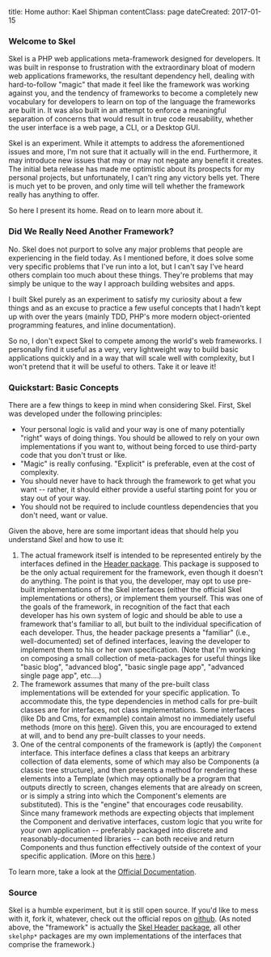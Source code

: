 title: Home
author: Kael Shipman
contentClass: page
dateCreated: 2017-01-15

### Welcome to Skel

Skel is a PHP web applications meta-framework designed for developers. It was built in response to frustration with the extraordinary bloat of modern web applications frameworks, the resultant dependency hell, dealing with hard-to-follow "magic" that made it feel like the framework was working against you, and the tendency of frameworks to become a completely new vocabulary for developers to learn on top of the language the frameworks are built in. It was also built in an attempt to enforce a meaningful separation of concerns that would result in true code reusability, whether the user interface is a web page, a CLI, or a Desktop GUI.

Skel is an experiment. While it attempts to address the aforementioned issues and more, I'm not sure that it actually will in the end. Furthermore, it may introduce new issues that may or may not negate any benefit it creates. The initial beta release has made me optimistic about its prospects for my personal projects, but unfortunately, I can't ring any victory bells yet. There is much yet to be proven, and only time will tell whether the framework really has anything to offer.

So here I present its home. Read on to learn more about it.

### Did We Really Need Another Framework?

No. Skel does not purport to solve any major problems that people are experiencing in the field today. As I mentioned before, it does solve some very specific problems that I've run into a lot, but I can't say I've heard others complain too much about these things. They're problems that may simply be unique to the way I approach building websites and apps.

I built Skel purely as an experiment to satisfy my curiosity about a few things and as an excuse to practice a few useful concepts that I hadn't kept up with over the years (mainly TDD, PHP's more modern object-oriented programming features, and inline documentation).

So no, I don't expect Skel to compete among the world's web frameworks. I personally find it useful as a very, very lightweight way to build basic applications quickly and in a way that will scale well with complexity, but I won't pretend that it will be useful to others. Take it or leave it!

### Quickstart: Basic Concepts

There are a few things to keep in mind when considering Skel. First, Skel was developed under the following principles:

  * Your personal logic is valid and your way is one of many potentially "right" ways of doing things. You should be allowed to rely on your own implementations if you want to, without being forced to use third-party code that you don't trust or like.
  * "Magic" is really confusing. "Explicit" is preferable, even at the cost of complexity.
  * You should never have to hack through the framework to get what you want -- rather, it should either provide a useful starting point for you or stay out of your way.
  * You should not be required to include countless dependencies that you don't need, want or value.

Given the above, here are some important ideas that should help you understand Skel and how to use it:

 1. The actual framework itself is intended to be represented entirely by the interfaces defined in the [Header package](https://github.com/kael-shipman/skelphp-header). This package is supposed to be the only actual requirement for the framework, even though it doesn't do anything. The point is that you, the developer, may opt to use pre-built implementations of the Skel interfaces (either the official Skel implementations or others), or implement them yourself. This was one of the goals of the framework, in recognition of the fact that each developer has his own system of logic and should be able to use a framework that's familiar to all, but built to the individual specification of each developer. Thus, the header package presents a "familiar" (i.e., well-documented) set of defined interfaces, leaving the developer to implement them to his or her own specification. (Note that I'm working on composing a small collection of meta-packages for useful things like "basic blog", "advanced blog", "basic single page app", "advanced single page app", etc....)
 1. The framework assumes that many of the pre-built class implementations will be extended for your specific application. To accommodate this, the type dependencies in method calls for pre-built classes are for interfaces, not class implementations. Some interfaces (like Db and Cms, for exmample) contain almost no immediately useful methods (more on this [here](/docs/theory-in-depth#datalayer)). Given this, you are encouraged to extend at will, and to bend any pre-built classes to your needs.
 1. One of the central components of the framework is (aptly) the `Component` interface. This interface defines a class that keeps an arbitrary collection of data elements, some of which may also be Components (a classic tree structure), and then presents a method for rendering these elements into a Template (which may optionally be a program that outputs directly to screen, changes elements that are already on screen, or is simply a string into which the Component's elements are substituted). This is the "engine" that encourages code reusability. Since many framework methods are expecting objects that implement the Component and derivative interfaces, custom logic that you write for your own application -- preferably packaged into discrete and reasonably-documented libraries -- can both receive and return Components and thus function effectively outside of the context of your specific application. (More on this [here](/docs/theory-in-depth#component-interface).)

To learn more, take a look at the [Official Documentation](/docs).

### Source

Skel is a humble experiment, but it is still open source. If you'd like to mess with it, fork it, whatever, check out the official repos on [github](https://github.com/kael-shipman). (As noted above, the "framework" is actually the [Skel Header package](https://github.com/kael-shipman/skelphp-header), all other `skelphp*` packages are my own implementations of the interfaces that comprise the framework.)

